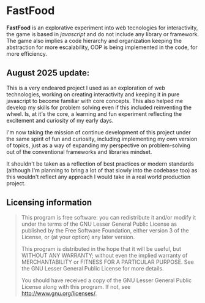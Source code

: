 # FastFood

**FastFood** is an explorative experiment into web tecnologies for interactivity, the game is based in _javascript_ and
do not include any library or framework. The game also implies a code hierarchy and organization keeping the abstraction
for more escalability, OOP is being implemented in the code, for more efficiency.

## August 2025 update:

This is a very endeared project I used as an exploration of web technologies, working on creating interactivity and
keeping it in pure javascript to become familiar with core concepts. This also helped me develop my skills for problem
solving even if this included reinventing the wheel. Is, at it's the core, a learning and fun experiment reflecting the
excitement and curiosity of my early days.

I'm now taking the mission of continue development of this project under the same spirit of fun and curiosity, including
implementing my own version of topics, just as a way of expanding my perspective on problem-solving out of the
conventional frameworks and libraries mindset.

It shouldn't be taken as a reflection of best practices or modern standards (although I'm planning to bring a lot of that
slowly into the codebase too) as this wouldn't reflect any approach I would take in a real world production project.

## Licensing information

> This program is free software: you can redistribute it and/or modify
> it under the terms of the GNU Lesser General Public License as published by
> the Free Software Foundation, either version 3 of the License, or
> (at your option) any later version.
>
> This program is distributed in the hope that it will be useful,
> but WITHOUT ANY WARRANTY; without even the implied warranty of
> MERCHANTABILITY or FITNESS FOR A PARTICULAR PURPOSE. See the
> GNU Lesser General Public License for more details.
>
> You should have received a copy of the GNU Lesser General Public License
> along with this program. If not, see <http://www.gnu.org/licenses/>.
